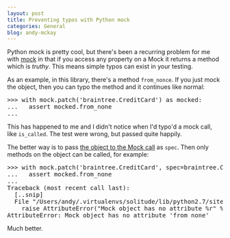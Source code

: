```yaml
---
layout: post
title: Preventing typos with Python mock
categories: General
blog: andy-mckay
---
```


Python mock is pretty cool, but there's been a recurring problem for me with <a href="https://docs.python.org/3/library/unittest.mock.html#module-unittest.mock">mock</a>
in that if you access any property on a Mock it returns a method which is *truthy*. This means
simple typos can exist in your testing.

As an example, in this library, there's a method <code>from_nonce</code>. If you just mock the object, then you can typo the method and it continues like normal:

<pre>
>>> with mock.patch('braintree.CreditCard') as mocked:
...   assert mocked.from_none
...
</pre>

This has happened to me and I didn't notice when I'd typo'd a mock call, like <code>is_called</code>. The test were wrong, but passed quite happily.

The better way is to pass <a href="https://docs.python.org/3/library/unittest.mock.html#the-mock-class">the object to the Mock call</a> as <code>spec</code>. Then only methods on the object can be called, for example:

<pre>
>>> with mock.patch('braintree.CreditCard', spec=braintree.CreditCard) as mocked:
...   assert mocked.from_none
...
Traceback (most recent call last):
  [..snip]
  File "/Users/andy/.virtualenvs/solitude/lib/python2.7/site-packages/mock.py", line 658, in __getattr__
    raise AttributeError("Mock object has no attribute %r" % name)
AttributeError: Mock object has no attribute 'from_none'
</pre>

Much better.
